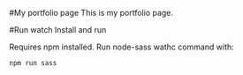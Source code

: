 #My portfolio page
This is my portfolio page.

#Run watch Install and run

Requires npm installed.
Run node-sass wathc command with:

```sh
npm run sass
```
